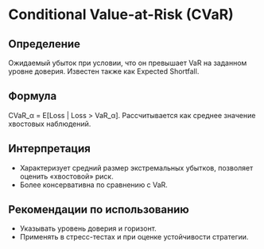 # Conditional Value-at-Risk (CVaR)

## Определение
Ожидаемый убыток при условии, что он превышает VaR на заданном уровне доверия. Известен также как Expected Shortfall.

## Формула
CVaR_α = E[Loss | Loss > VaR_α]. Рассчитывается как среднее значение хвостовых наблюдений.

## Интерпретация
- Характеризует средний размер экстремальных убытков, позволяет оценить «хвостовой» риск.
- Более консервативна по сравнению с VaR.

## Рекомендации по использованию
- Указывать уровень доверия и горизонт.
- Применять в стресс-тестах и при оценке устойчивости стратегии.
